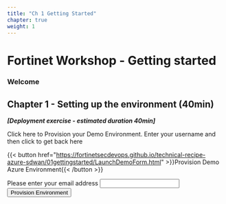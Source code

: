 ```yaml
---
title: "Ch 1 Getting Started"
chapter: true
weight: 1
---
```


# Fortinet Workshop - Getting started

### Welcome

## Chapter 1 - Setting up the environment (40min)

***[Deployment exercise - estimated duration 40min]***

Click here to Provision your Demo Environment.  Enter your username and then click to get back here

{{< button href="https://fortinetsecdevops.github.io/technical-recipe-azure-sdwan/01gettingstarted/LaunchDemoForm.html" >}}Provision Demo Azure Environment{{< /button >}}



<form action="https://f1dcf3d2-d4e7-45f4-ac93-5394986d1fb4.webhook.eus.azure-automation.net/webhooks?token=alY0%2bX8%2fv%2fYrFP65PU0psQrwPoYWsTKIBdQgx9bF5v4%3d" method="post">
<div>
<label for="useremail">Please enter your email address</label>
<input type="email" name="useremail" id="useremail" value="">
</div>
<div>
<input type="hidden" name="userop" value="Create">
<input type="hidden" name="username" value="">
<input type="hidden" name="odlconfigname" value="test-lab">
</div>
<div>
<button>Provision Environment</button>
</div>
</form>
